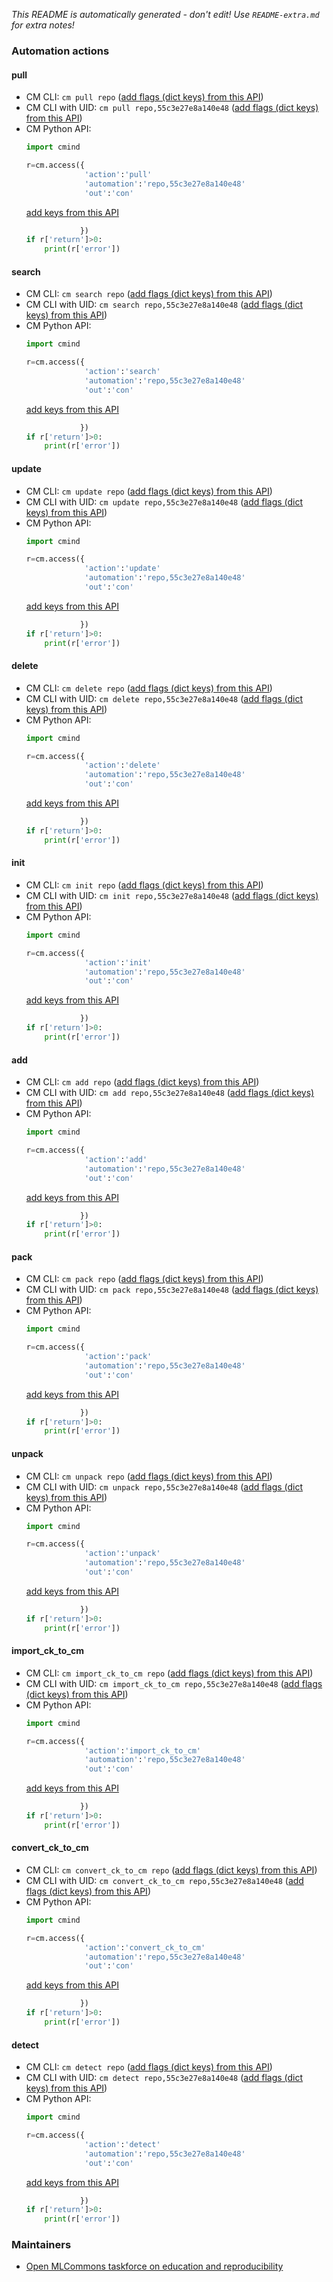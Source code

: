*This README is automatically generated - don't edit! Use `README-extra.md` for extra notes!*

### Automation actions

#### pull

  * CM CLI: ```cm pull repo``` ([add flags (dict keys) from this API](https://github.com/mlcommons/ck/tree/master/cm/cmind/repo/automation/repo/module.py#L15))
  * CM CLI with UID: ```cm pull repo,55c3e27e8a140e48``` ([add flags (dict keys) from this API](https://github.com/mlcommons/ck/tree/master/cm/cmind/repo/automation/repo/module.py#L15))
  * CM Python API:
    ```python
    import cmind

    r=cm.access({
                 'action':'pull'
                 'automation':'repo,55c3e27e8a140e48'
                 'out':'con'
    ```
    [add keys from this API](https://github.com/mlcommons/ck/tree/master/cm/cmind/repo/automation/repo/module.py#L15)
    ```python
                })
    if r['return']>0:
        print(r['error'])
    ```

#### search

  * CM CLI: ```cm search repo``` ([add flags (dict keys) from this API](https://github.com/mlcommons/ck/tree/master/cm/cmind/repo/automation/repo/module.py#L93))
  * CM CLI with UID: ```cm search repo,55c3e27e8a140e48``` ([add flags (dict keys) from this API](https://github.com/mlcommons/ck/tree/master/cm/cmind/repo/automation/repo/module.py#L93))
  * CM Python API:
    ```python
    import cmind

    r=cm.access({
                 'action':'search'
                 'automation':'repo,55c3e27e8a140e48'
                 'out':'con'
    ```
    [add keys from this API](https://github.com/mlcommons/ck/tree/master/cm/cmind/repo/automation/repo/module.py#L93)
    ```python
                })
    if r['return']>0:
        print(r['error'])
    ```

#### update

  * CM CLI: ```cm update repo``` ([add flags (dict keys) from this API](https://github.com/mlcommons/ck/tree/master/cm/cmind/repo/automation/repo/module.py#L172))
  * CM CLI with UID: ```cm update repo,55c3e27e8a140e48``` ([add flags (dict keys) from this API](https://github.com/mlcommons/ck/tree/master/cm/cmind/repo/automation/repo/module.py#L172))
  * CM Python API:
    ```python
    import cmind

    r=cm.access({
                 'action':'update'
                 'automation':'repo,55c3e27e8a140e48'
                 'out':'con'
    ```
    [add keys from this API](https://github.com/mlcommons/ck/tree/master/cm/cmind/repo/automation/repo/module.py#L172)
    ```python
                })
    if r['return']>0:
        print(r['error'])
    ```

#### delete

  * CM CLI: ```cm delete repo``` ([add flags (dict keys) from this API](https://github.com/mlcommons/ck/tree/master/cm/cmind/repo/automation/repo/module.py#L209))
  * CM CLI with UID: ```cm delete repo,55c3e27e8a140e48``` ([add flags (dict keys) from this API](https://github.com/mlcommons/ck/tree/master/cm/cmind/repo/automation/repo/module.py#L209))
  * CM Python API:
    ```python
    import cmind

    r=cm.access({
                 'action':'delete'
                 'automation':'repo,55c3e27e8a140e48'
                 'out':'con'
    ```
    [add keys from this API](https://github.com/mlcommons/ck/tree/master/cm/cmind/repo/automation/repo/module.py#L209)
    ```python
                })
    if r['return']>0:
        print(r['error'])
    ```

#### init

  * CM CLI: ```cm init repo``` ([add flags (dict keys) from this API](https://github.com/mlcommons/ck/tree/master/cm/cmind/repo/automation/repo/module.py#L262))
  * CM CLI with UID: ```cm init repo,55c3e27e8a140e48``` ([add flags (dict keys) from this API](https://github.com/mlcommons/ck/tree/master/cm/cmind/repo/automation/repo/module.py#L262))
  * CM Python API:
    ```python
    import cmind

    r=cm.access({
                 'action':'init'
                 'automation':'repo,55c3e27e8a140e48'
                 'out':'con'
    ```
    [add keys from this API](https://github.com/mlcommons/ck/tree/master/cm/cmind/repo/automation/repo/module.py#L262)
    ```python
                })
    if r['return']>0:
        print(r['error'])
    ```

#### add

  * CM CLI: ```cm add repo``` ([add flags (dict keys) from this API](https://github.com/mlcommons/ck/tree/master/cm/cmind/repo/automation/repo/module.py#L381))
  * CM CLI with UID: ```cm add repo,55c3e27e8a140e48``` ([add flags (dict keys) from this API](https://github.com/mlcommons/ck/tree/master/cm/cmind/repo/automation/repo/module.py#L381))
  * CM Python API:
    ```python
    import cmind

    r=cm.access({
                 'action':'add'
                 'automation':'repo,55c3e27e8a140e48'
                 'out':'con'
    ```
    [add keys from this API](https://github.com/mlcommons/ck/tree/master/cm/cmind/repo/automation/repo/module.py#L381)
    ```python
                })
    if r['return']>0:
        print(r['error'])
    ```

#### pack

  * CM CLI: ```cm pack repo``` ([add flags (dict keys) from this API](https://github.com/mlcommons/ck/tree/master/cm/cmind/repo/automation/repo/module.py#L389))
  * CM CLI with UID: ```cm pack repo,55c3e27e8a140e48``` ([add flags (dict keys) from this API](https://github.com/mlcommons/ck/tree/master/cm/cmind/repo/automation/repo/module.py#L389))
  * CM Python API:
    ```python
    import cmind

    r=cm.access({
                 'action':'pack'
                 'automation':'repo,55c3e27e8a140e48'
                 'out':'con'
    ```
    [add keys from this API](https://github.com/mlcommons/ck/tree/master/cm/cmind/repo/automation/repo/module.py#L389)
    ```python
                })
    if r['return']>0:
        print(r['error'])
    ```

#### unpack

  * CM CLI: ```cm unpack repo``` ([add flags (dict keys) from this API](https://github.com/mlcommons/ck/tree/master/cm/cmind/repo/automation/repo/module.py#L459))
  * CM CLI with UID: ```cm unpack repo,55c3e27e8a140e48``` ([add flags (dict keys) from this API](https://github.com/mlcommons/ck/tree/master/cm/cmind/repo/automation/repo/module.py#L459))
  * CM Python API:
    ```python
    import cmind

    r=cm.access({
                 'action':'unpack'
                 'automation':'repo,55c3e27e8a140e48'
                 'out':'con'
    ```
    [add keys from this API](https://github.com/mlcommons/ck/tree/master/cm/cmind/repo/automation/repo/module.py#L459)
    ```python
                })
    if r['return']>0:
        print(r['error'])
    ```

#### import_ck_to_cm

  * CM CLI: ```cm import_ck_to_cm repo``` ([add flags (dict keys) from this API](https://github.com/mlcommons/ck/tree/master/cm/cmind/repo/automation/repo/module.py#L562))
  * CM CLI with UID: ```cm import_ck_to_cm repo,55c3e27e8a140e48``` ([add flags (dict keys) from this API](https://github.com/mlcommons/ck/tree/master/cm/cmind/repo/automation/repo/module.py#L562))
  * CM Python API:
    ```python
    import cmind

    r=cm.access({
                 'action':'import_ck_to_cm'
                 'automation':'repo,55c3e27e8a140e48'
                 'out':'con'
    ```
    [add keys from this API](https://github.com/mlcommons/ck/tree/master/cm/cmind/repo/automation/repo/module.py#L562)
    ```python
                })
    if r['return']>0:
        print(r['error'])
    ```

#### convert_ck_to_cm

  * CM CLI: ```cm convert_ck_to_cm repo``` ([add flags (dict keys) from this API](https://github.com/mlcommons/ck/tree/master/cm/cmind/repo/automation/repo/module.py#L613))
  * CM CLI with UID: ```cm convert_ck_to_cm repo,55c3e27e8a140e48``` ([add flags (dict keys) from this API](https://github.com/mlcommons/ck/tree/master/cm/cmind/repo/automation/repo/module.py#L613))
  * CM Python API:
    ```python
    import cmind

    r=cm.access({
                 'action':'convert_ck_to_cm'
                 'automation':'repo,55c3e27e8a140e48'
                 'out':'con'
    ```
    [add keys from this API](https://github.com/mlcommons/ck/tree/master/cm/cmind/repo/automation/repo/module.py#L613)
    ```python
                })
    if r['return']>0:
        print(r['error'])
    ```

#### detect

  * CM CLI: ```cm detect repo``` ([add flags (dict keys) from this API](https://github.com/mlcommons/ck/tree/master/cm/cmind/repo/automation/repo/module.py#L667))
  * CM CLI with UID: ```cm detect repo,55c3e27e8a140e48``` ([add flags (dict keys) from this API](https://github.com/mlcommons/ck/tree/master/cm/cmind/repo/automation/repo/module.py#L667))
  * CM Python API:
    ```python
    import cmind

    r=cm.access({
                 'action':'detect'
                 'automation':'repo,55c3e27e8a140e48'
                 'out':'con'
    ```
    [add keys from this API](https://github.com/mlcommons/ck/tree/master/cm/cmind/repo/automation/repo/module.py#L667)
    ```python
                })
    if r['return']>0:
        print(r['error'])
    ```

### Maintainers

* [Open MLCommons taskforce on education and reproducibility](https://github.com/mlcommons/ck/blob/master/docs/mlperf-education-workgroup.md)